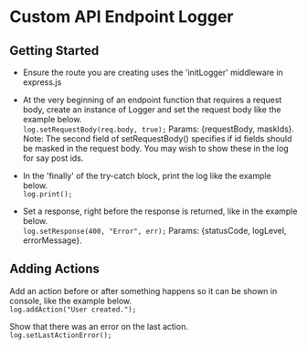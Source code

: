 # Custom API Endpoint Logger

## Getting Started

- Ensure the route you are creating uses the 'initLogger' middleware in express.js

- At the very beginning of an endpoint function that requires a request body, create an instance of Logger and set the request body like the example below.  
  `log.setRequestBody(req.body, true);` Params: {requestBody, maskIds}.  
  Note: The second field of setRequestBody() specifies if id fields should be masked in the request body. You may wish to show these in the log for say post ids.

- In the 'finally' of the try-catch block, print the log like the example below.  
  `log.print();`

- Set a response, right before the response is returned, like in the example below.  
  `log.setResponse(400, "Error", err);` Params: {statusCode, logLevel, errorMessage}.

## Adding Actions

Add an action before or after something happens so it can be shown in console, like the example below.  
`log.addAction("User created.");`

Show that there was an error on the last action.  
`log.setLastActionError();`
